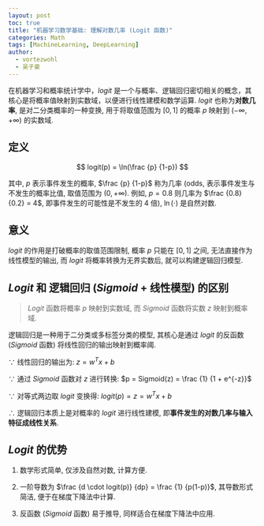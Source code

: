```yaml
---
layout: post
toc: true
title: "机器学习数学基础: 理解对数几率 (Logit 函数)"
categories: Math
tags: [MachineLearning, DeepLearning]
author:
  - vortezwohl
  - 吴子豪
---
```

在机器学习和概率统计学中，$logit$ 是一个与概率、逻辑回归密切相关的概念，其核心是将概率值映射到实数域，以便进行线性建模和数学运算. $logit$ 也称为**对数几率**, 是对二分类概率的一种变换, 用于将取值范围为 $[0, 1]$ 的概率 $p$ 映射到 $(- \infty, + \infty)$ 的实数域.

## 定义

$$
logit(p) = \ln(\frac {p} {1-p})
$$

其中, $p$ 表示事件发生的概率, $\frac {p} {1-p}$ 称为几率 (odds, 表示事件发生与不发生的概率比值, 取值范围为 $(0, + \infty)$. 例如, $p=0.8$ 则几率为 $\frac {0.8} {0.2} = 4$, 即事件发生的可能性是不发生的 4 倍), $\ln(\cdot)$ 是自然对数.

## 意义

$logit$ 的作用是打破概率的取值范围限制, 概率 $p$ 只能在 $[0, 1]$ 之间, 无法直接作为线性模型的输出, 而 $logit$ 将概率转换为无界实数后, 就可以构建逻辑回归模型.

## $Logit$ 和 逻辑回归 ($Sigmoid$ + 线性模型) 的区别

> $Logit$ 函数将概率 $p$ 映射到实数域, 而 $Sigmoid$ 函数将实数 $z$ 映射到概率域.

逻辑回归是一种用于二分类或多标签分类的模型, 其核心是通过 $logit$ 的反函数 ($Sigmoid$ 函数) 将线性回归的输出映射到概率阈.

$\because$ 线性回归的输出为: $z = w^Tx + b$

$\because$ 通过 $Sigmoid$ 函数对 $z$ 进行转换: $p = Sigmoid(z) = \frac {1} {1 + e^{-z}}$

$\because$ 对等式两边取 $logit$ 变换得: $logit(p) = z = w^Tx + b$

$\therefore$ 逻辑回归本质上是对概率的 $logit$ 进行线性建模, 即**事件发生的对数几率与输入特征成线性关系**.

## $Logit$ 的优势

1. 数学形式简单, 仅涉及自然对数, 计算方便.

2. 一阶导数为 $\frac {d \cdot logit(p)} {dp} = \frac {1} {p(1-p)}$, 其导数形式简洁, 便于在梯度下降法中计算.

3. 反函数 ($Sigmoid$ 函数) 易于推导, 同样适合在梯度下降法中应用.

